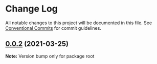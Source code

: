 # Change Log

All notable changes to this project will be documented in this file.
See [Conventional Commits](https://conventionalcommits.org) for commit guidelines.

## [0.0.2](https://github.com/fancn21th/0_171_monorepo_lerna_spike/compare/v0.0.1...v0.0.2) (2021-03-25)

**Note:** Version bump only for package root
